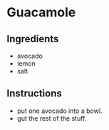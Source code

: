 # Guacamole
## Ingredients
* avocado
* lemon
* salt
## Instructions
* put one avocado into a bowl.
* gut the rest of the stuff.